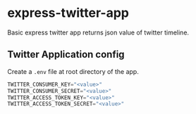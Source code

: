 express-twitter-app
====

Basic express twitter app returns json value of twitter timeline.

## Twitter Application config

Create a `.env` file at root directory of the app. 

```javascript
TWITTER_CONSUMER_KEY="<value>"
TWITTER_CONSUMER_SECRET="<value>"
TWITTER_ACCESS_TOKEN_KEY="<value>"
TWITTER_ACCESS_TOKEN_SECRET="<value>"
```
